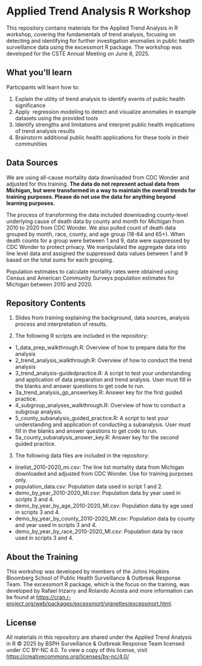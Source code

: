 # Applied Trend Analysis R Workshop
This repository contains materials for the Applied Trend Analysis in R workshop, covering the fundamentals of trend analysis, focusing on detecting and identifying for further investigation anomalies in public health surveillance data using the excessmort R package. The workshop was developed for the CSTE Annual Meeting on June 8, 2025. 

## What you'll learn
Participants will learn how to: 
1. Explain the utility of trend analysis to identify events of public health significance
2. Apply  regression modeling to detect and visualize anomalies in example datasets using the provided tools
3. Identify strengths and limitations and interpret public health implications of trend analysis results
4. Brainstorm additional public health applications for these tools in their communities

## Data Sources
We are using all-cause mortality data downloaded from CDC Wonder and adjusted for this training. **The data do not represent actual data from Michigan, but were transformed in a way to maintain the overall trends for training purposes. Please do not use the data for anything beyond learning purposes.**

The process of transforming the data included downloading county-level underlying cause of death data by county and month for Michigan from 2010 to 2020 from CDC Wonder. We also pulled count of death data grouped by month, race, county, and age group (18-64 and 65+). When death counts for a group were between 1 and 9, data were suppressed by CDC Wonder to protect privacy. We manipulated the aggregate data into line level data and assigned the suppressed data values between 1 and 9 based on the total sums for each grouping. 

Population estimates to calculate mortality rates were obtained using Census and American Community Surveys population estimates for Michigan between 2010 and 2020.

## Repository Contents
1. Slides from training explaining the background, data sources, analysis process and interpretation of results.

2. The following R scripts are included in the repository:
- 1_data_prep_walkthrough.R: Overview of how to prepare data for the analysis
- 2_trend_analysis_walkthrough.R: Overview of how to conduct the trend analysis
- 3_trend_analysis-guidedpractice.R: A script to test your understanding and application of data preparation and trend analysis. User must fill in the blanks and answer questions to get code to run.
- 3a_trend_analysis_gp_answerkey.R: Answer key for the first guided practice.
- 4_subgroup_analyses_walkthrough.R: Overview of how to conduct a subgroup analysis.
- 5_county_subanalysis_guided_practice.R: A script to test your understanding and application of conducting a subanalysis. User must fill in the blanks and answer questions to get code to run.
- 5a_county_subanalysis_answer_key.R: Answer key for the second guided practice.

3. The following data files are included in the repository:
- linelist_2010-2020_mi.csv: The line list mortality data from Michigan downloaded and adjusted from CDC Wonder. Use for training purposes only. 
- population_data.csv: Population data used in script 1 and 2.
- demo_by_year_2010-2020_MI.csv: Population data by year used in scripts 3 and 4.
- demo_by_year_by_age_2010-2020_MI.csv: Population data by age used in scripts 3 and 4.
- demo_by_year_by_county_2010-2020_MI.csv: Population data by county and year used in scripts 3 and 4.
- demo_by_year_by_race_2010-2020_MI.csv: Population data by race used in scripts 3 and 4.

## About the Training
This workshop was developed by members of the Johns Hopkins Bloomberg School of Public Health Surveillance & Outbreak Response Team. The excessmort R package, which is the focus on the training, was developed by Rafael Irizarry and Rolando Acosta and more information can be found at https://cran.r-project.org/web/packages/excessmort/vignettes/excessmort.html.

## License
All materials in this repository are shared under the Applied Trend Analysis in R © 2025 by BSPH Surveillance & Outbreak Response Team licensed under CC BY-NC 4.0. To view a copy of this license, visit https://creativecommons.org/licenses/by-nc/4.0/



